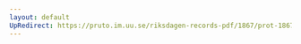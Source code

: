 ```yaml
---
layout: default
UpRedirect: https://pruto.im.uu.se/riksdagen-records-pdf/1867/prot-1867--fk--213/prot-1867--fk--213_003.pdf
---
```

